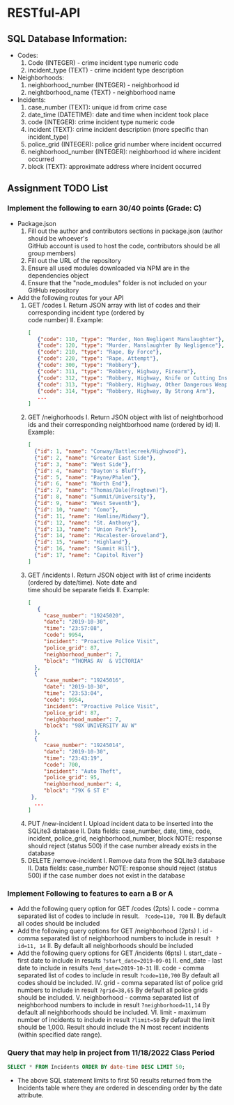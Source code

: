 # RESTful-API
## SQL Database Information: 

- Codes: 
  1. Code (INTEGER) - crime incident type numeric code
  2. incident_type (TEXT) - crime incident type description
- Neighborhoods:
  1. neighborhood_number (INTEGER) - neighborhood id
  2. neightborhood_name (TEXT) - neighborhood name
- Incidents: 
  1. case_number (TEXT): unique id from crime case
  2. date_time (DATETIME): date and time when incident took place
  3. code (INTEGER): crime incident type numeric code
  4. incident (TEXT): crime incident description (more specific than incident_type)
  5. police_grid (INTEGER): police grid number where incident occurred
  6. neighborhood_number (INTEGER): neighborhood id where incident occurred
  7. block (TEXT): approximate address where incident occurred

## Assignment TODO List
### Implement the following to earn 30/40 points (Grade: C)
- Package.json
    1. Fill out the author and contributors sections in package.json (author should be whoever's   
       GitHub account is used to host the code, contributors should be all group members)
    2. Fill out the URL of the repository
    3. Ensure all used modules downloaded via NPM are in the dependencies object
    4. Ensure that the "node_modules" folder is not included on your GitHub repository
- Add the following routes for your API 
    1. GET /codes
       I. Return JSON array with list of codes and their corresponding incident type (ordered by   
         code number)
       II. Example: 
          ``` JSON
          [
             {"code": 110, "type": "Murder, Non Negligent Manslaughter"},
             {"code": 120, "type": "Murder, Manslaughter By Negligence"},
             {"code": 210, "type": "Rape, By Force"},
             {"code": 220, "type": "Rape, Attempt"},
             {"code": 300, "type": "Robbery"},
             {"code": 311, "type": "Robbery, Highway, Firearm"},
             {"code": 312, "type": "Robbery, Highway, Knife or Cutting Instrument"},
             {"code": 313, "type": "Robbery, Highway, Other Dangerous Weapons"},
             {"code": 314, "type": "Robbery, Highway, By Strong Arm"},
             ...
          ]
          ```
    2. GET /neighorhoods
       I. Return JSON object with list of neightborhood ids and their corresponding neightborhood 
         name (ordered by id)
       II. Example: 
       ``` JSON 
       [
         {"id": 1, "name": "Conway/Battlecreek/Highwood"},
         {"id": 2, "name": "Greater East Side"},
         {"id": 3, "name": "West Side"},
         {"id": 4, "name": "Dayton's Bluff"},
         {"id": 5, "name": "Payne/Phalen"},
         {"id": 6, "name": "North End"},
         {"id": 7, "name": "Thomas/Dale(Frogtown)"},
         {"id": 8, "name": "Summit/University"},
         {"id": 9, "name": "West Seventh"},
         {"id": 10, "name": "Como"},
         {"id": 11, "name": "Hamline/Midway"},
         {"id": 12, "name": "St. Anthony"},
         {"id": 13, "name": "Union Park"},
         {"id": 14, "name": "Macalester-Groveland"},
         {"id": 15, "name": "Highland"},
         {"id": 16, "name": "Summit Hill"},
         {"id": 17, "name": "Capitol River"}
       ]
       ```
    3. GET /incidents
       I. Return JSON object with list of crime incidents (ordered by date/time). Note date and   
          time should be separate fields
       II. Example: 
       ``` JSON
       [
          {
            "case_number": "19245020",
            "date": "2019-10-30",
            "time": "23:57:08",
            "code": 9954,
            "incident": "Proactive Police Visit",
            "police_grid": 87,
            "neighborhood_number": 7,
            "block": "THOMAS AV  & VICTORIA"
         },
         {
            "case_number": "19245016",
            "date": "2019-10-30",
            "time": "23:53:04",
            "code": 9954,
            "incident": "Proactive Police Visit",
            "police_grid": 87,
            "neighborhood_number": 7,
            "block": "98X UNIVERSITY AV W"
         },
         {
            "case_number": "19245014",
            "date": "2019-10-30",
            "time": "23:43:19",
            "code": 700,
            "incident": "Auto Theft",
            "police_grid": 95,
            "neighborhood_number": 4,
            "block": "79X 6 ST E"
        },
         ...
       ]
       ```
    4. PUT /new-incident
       I. Upload incident data to be inserted into the SQLite3 database
       II. Data fields: case_number, date, time, code, incident, police_grid, neighborhood_number,            block
       NOTE: response should reject (status 500) if the case number already exists in the database
    5. DELETE /remove-incident
       I. Remove data from the SQLite3 database
       II. Data fields: case_number
       NOTE: response should reject (status 500) if the case number does not exist in the database
### Implement Following to features to earn a B or A
- Add the following query option for GET /codes (2pts)
    I. code - comma separated list of codes to include in result. 
    ``` ?code=110, 700```
    II. By default all codes should be included
- Add the following query options for GET /neighborhood (2pts)
    I. id - comma separated list of neighborhood numbers to include in result 
    ``` ?id=11, 14```
    II. By default all neighborhoods should be included
- Add the following query options for GET /incidents (6pts)
    I. start_date - first date to include in results ``` ?start_date=2019-09-01 ```
    II. end_date - last date to include in results ``` ?end_date=2019-10-31 ```
    III. code - comma separated list of codes to include in result ``` ?code=110,700 ``` 
          By default all codes should be included.
    IV. grid - comma separated list of police grid numbers to include in result ``` ?grid=38,65 ```         By default all police grids should be included.
    V. neighborhood - comma separated list of neighborhood numbers to include in result 
    ``` ?neighborhood=11,14 ``` By default all neighborhoods should be included.
    VI. limit - maximum number of incidents to include in result ``` ?limit=50 ``` 
    By default the limit should be 1,000. Result should include the N most recent incidents (within     specified date range).


### Query that may help in project from 11/18/2022 Class Period
``` SQL 
SELECT * FROM Incidents ORDER BY date-time DESC LIMIT 50;
``` 
- The above SQL statement limits to first 50 results returned from the Incidents table where they are ordered in descending order by the date attribute. 

